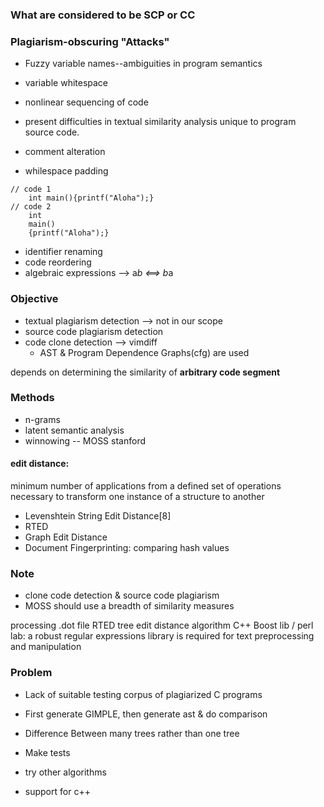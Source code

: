 ### What are considered to be SCP or CC
### Plagiarism-obscuring "Attacks"

* Fuzzy variable names--ambiguities in program semantics
* variable whitespace
* nonlinear sequencing of code
* present difficulties in textual similarity analysis unique
to program source code.

* comment alteration
* whilespace padding

```clike=
// code 1
	int main(){printf("Aloha");}
// code 2
	int 
	main()
	{printf("Aloha");}
```
* identifier renaming
* code reordering
* algebraic expressions --> a*b <==> b*a


### Objective 

* textual plagiarism detection --> not in our scope
* source code plagiarism detection
* code clone detection --> vimdiff
	* AST & Program Dependence Graphs(cfg) are used

depends on determining the similarity of **arbitrary code segment**


### Methods

* n-grams
* latent semantic analysis
* winnowing -- MOSS stanford

#### edit distance: 
minimum number of applications from a defined set of operations necessary to transform one instance of a structure to another

* Levenshtein String Edit Distance[8]
* RTED
* Graph Edit Distance
* Document Fingerprinting: comparing hash values


### Note

* clone code detection & source code plagiarism
* MOSS should use a breadth of similarity measures

processing .dot file
RTED tree edit distance algorithm
C++ Boost lib / perl lab: a robust regular expressions library is required for text preprocessing and manipulation

### Problem

* Lack of suitable testing corpus of plagiarized C programs

* First generate GIMPLE, then generate ast & do comparison

* Difference Between many trees rather than one tree

* Make tests 

* try other algorithms

* support for c++

